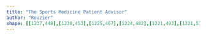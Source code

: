 ```yaml
---
title: "The Sports Medicine Patient Advisor"
author: "Rouzier"
shape: [[1237,448],[1230,453],[1225,467],[1224,482],[1221,493],[1221,515],[1217,532],[1218,544],[1212,584],[1213,601],[1209,608],[1210,620],[1207,638],[1202,721],[1200,726],[1200,738],[1197,758],[1191,852],[1189,859],[1187,890],[1185,898],[1183,942],[1177,982],[1173,1043],[1170,1055],[1170,1067],[1167,1082],[1165,1132],[1160,1140],[1161,1149],[1158,1176],[1158,1205],[1156,1217],[1154,1261],[1152,1266],[1149,1287],[1147,1333],[1145,1338],[1144,1351],[1141,1359],[1139,1379],[1136,1383],[1131,1379],[1124,1379],[1122,1381],[1127,1386],[1128,1390],[1125,1401],[1119,1407],[1120,1409],[1128,1407],[1136,1415],[1136,1419],[1133,1425],[1134,1459],[1131,1483],[1127,1488],[1120,1479],[1117,1489],[1117,1493],[1120,1499],[1117,1508],[1117,1520],[1125,1528],[1125,1531],[1118,1551],[1118,1556],[1124,1565],[1124,1569],[1122,1584],[1120,1634],[1118,1639],[1115,1660],[1123,1666],[1131,1668],[1147,1668],[1174,1665],[1185,1661],[1188,1656],[1204,1537],[1206,1502],[1209,1484],[1210,1455],[1215,1422],[1218,1355],[1225,1278],[1226,1231],[1228,1222],[1231,1159],[1235,1129],[1237,1094],[1241,1072],[1242,1046],[1245,1034],[1249,984],[1252,965],[1252,952],[1254,946],[1256,913],[1259,903],[1259,885],[1261,879],[1265,845],[1265,821],[1270,769],[1272,728],[1274,722],[1278,664],[1292,520],[1291,506],[1283,497],[1277,486],[1276,474],[1278,467],[1276,459],[1267,454],[1243,448]]
---
```

